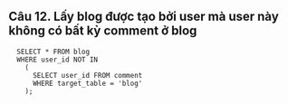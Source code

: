 ## Câu 12. Lấy blog được tạo bởi user mà user này không có bất kỳ comment ở blog
```
  SELECT * FROM blog 
  WHERE user_id NOT IN 
    (
      SELECT user_id FROM comment 
      WHERE target_table = 'blog'
    );
```
  